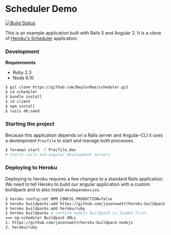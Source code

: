 # Scheduler Demo

[![Build Status](https://travis-ci.org/BaylorRae/scheduler.svg?branch=master)](https://travis-ci.org/BaylorRae/scheduler)

This is an example application built with Rails 5 and Angular 2. It is a clone of [Heroku's Scheduler] application.

### Development

**Requirements**

- Ruby 2.3
- Node 6.10

```bash
$ git clone https://github.com/BaylorRae/scheduler.git
$ cd scheduler
$ bundle install
$ cd client
$ npm install
$ rails db:seed
```

### Starting the project

Because this application depends on a Rails server and Angular-CLI it uses a development `Procfile` to start and manage both processes.

```bash
$ foreman start -f Procfile.dev
# starts rails and angular development servers
```

### Deploying to Heroku

Deploying to heroku requires a few changes to a standard Rails application. We need to tell Heroku to build our angular application with a custom buildpack and to also install `devDependencies`.

```bash
$ heroku config:set NPM_CONFIG_PRODUCTION=false
$ heroku buildpacks:add https://github.com/jasonswett/heroku-buildpack-nodejs
$ heroku buildpacks:add heroku/ruby
$ heroku buildpacks # confirm nodejs buildpack is loaded first
=== ng-scheduler Buildpack URLs
1. https://github.com/jasonswett/heroku-buildpack-nodejs
2. heroku/ruby
```

[Heroku's Scheduler]: https://devcenter.heroku.com/articles/scheduler
